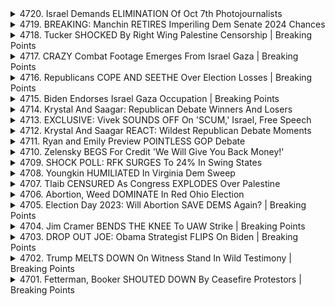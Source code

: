 <details>
<summary>4720. Israel Demands ELIMINATION Of Oct 7th Photojournalists</summary><br>

<a href="https://www.youtube.com/watch?v=wNLt5wg5G1k" target="_blank">
    <img src="https://img.youtube.com/vi/wNLt5wg5G1k/maxresdefault.jpg" 
        alt="[Youtube]" width="200">
</a>

# Israel Demands ELIMINATION Of Oct 7th Photojournalists


</details>

<details>
<summary>4719. BREAKING: Manchin RETIRES Imperiling Dem Senate 2024 Chances</summary><br>

<a href="https://www.youtube.com/watch?v=smrND1t5ltA" target="_blank">
    <img src="https://img.youtube.com/vi/smrND1t5ltA/maxresdefault.jpg" 
        alt="[Youtube]" width="200">
</a>

# BREAKING: Manchin RETIRES Imperiling Dem Senate 2024 Chances


</details>

<details>
<summary>4718. Tucker SHOCKED By Right Wing Palestine Censorship | Breaking Points</summary><br>

<a href="https://www.youtube.com/watch?v=-XOkPme3qsk" target="_blank">
    <img src="https://img.youtube.com/vi/-XOkPme3qsk/maxresdefault.jpg" 
        alt="[Youtube]" width="200">
</a>

# Tucker SHOCKED By Right Wing Palestine Censorship | Breaking Points


</details>

<details>
<summary>4717. CRAZY Combat Footage Emerges From Israel Gaza | Breaking Points</summary><br>

<a href="https://www.youtube.com/watch?v=nSqCEWN21jo" target="_blank">
    <img src="https://img.youtube.com/vi/nSqCEWN21jo/maxresdefault.jpg" 
        alt="[Youtube]" width="200">
</a>

# CRAZY Combat Footage Emerges From Israel Gaza | Breaking Points


</details>

<details>
<summary>4716. Republicans COPE AND SEETHE Over Election Losses | Breaking Points</summary><br>

<a href="https://www.youtube.com/watch?v=p1-uzgqhOAk" target="_blank">
    <img src="https://img.youtube.com/vi/p1-uzgqhOAk/maxresdefault.jpg" 
        alt="[Youtube]" width="200">
</a>

# Republicans COPE AND SEETHE Over Election Losses | Breaking Points


</details>

<details>
<summary>4715. Biden Endorses Israel Gaza Occupation | Breaking Points</summary><br>

<a href="https://www.youtube.com/watch?v=Gp_G8VI62Xw" target="_blank">
    <img src="https://img.youtube.com/vi/Gp_G8VI62Xw/maxresdefault.jpg" 
        alt="[Youtube]" width="200">
</a>

# Biden Endorses Israel Gaza Occupation | Breaking Points


</details>

<details>
<summary>4714. Krystal And Saagar: Republican Debate Winners And Losers</summary><br>

<a href="https://www.youtube.com/watch?v=39NNh1gNw9U" target="_blank">
    <img src="https://img.youtube.com/vi/39NNh1gNw9U/maxresdefault.jpg" 
        alt="[Youtube]" width="200">
</a>

# Krystal And Saagar: Republican Debate Winners And Losers


</details>

<details>
<summary>4713. EXCLUSIVE: Vivek SOUNDS OFF On 'SCUM,' Israel, Free Speech</summary><br>

<a href="https://www.youtube.com/watch?v=EYCbaswBQGo" target="_blank">
    <img src="https://img.youtube.com/vi/EYCbaswBQGo/maxresdefault.jpg" 
        alt="[Youtube]" width="200">
</a>

# EXCLUSIVE: Vivek SOUNDS OFF On 'SCUM,' Israel, Free Speech


</details>

<details>
<summary>4712. Krystal And Saagar REACT: Wildest Republican Debate Moments</summary><br>

<a href="https://www.youtube.com/watch?v=HJNTSNtAV8k" target="_blank">
    <img src="https://img.youtube.com/vi/HJNTSNtAV8k/maxresdefault.jpg" 
        alt="[Youtube]" width="200">
</a>

# Krystal And Saagar REACT: Wildest Republican Debate Moments


</details>

<details>
<summary>4711. Ryan and Emily Preview POINTLESS GOP Debate</summary><br>

<a href="https://www.youtube.com/watch?v=YCGJ5mqvmAo" target="_blank">
    <img src="https://img.youtube.com/vi/YCGJ5mqvmAo/maxresdefault.jpg" 
        alt="[Youtube]" width="200">
</a>

# Ryan and Emily Preview POINTLESS GOP Debate


</details>

<details>
<summary>4710. Zelensky BEGS For Credit 'We Will Give You Back Money!'</summary><br>

<a href="https://www.youtube.com/watch?v=_VPioIi9pyk" target="_blank">
    <img src="https://img.youtube.com/vi/_VPioIi9pyk/maxresdefault.jpg" 
        alt="[Youtube]" width="200">
</a>

# Zelensky BEGS For Credit 'We Will Give You Back Money!'


</details>

<details>
<summary>4709. SHOCK POLL: RFK SURGES To 24% In Swing States</summary><br>

<a href="https://www.youtube.com/watch?v=G7zqZ-aazZw" target="_blank">
    <img src="https://img.youtube.com/vi/G7zqZ-aazZw/maxresdefault.jpg" 
        alt="[Youtube]" width="200">
</a>

# SHOCK POLL: RFK SURGES To 24% In Swing States


</details>

<details>
<summary>4708. Youngkin HUMILIATED In Virginia Dem Sweep</summary><br>

<a href="https://www.youtube.com/watch?v=74sizaCL4NY" target="_blank">
    <img src="https://img.youtube.com/vi/74sizaCL4NY/maxresdefault.jpg" 
        alt="[Youtube]" width="200">
</a>

# Youngkin HUMILIATED In Virginia Dem Sweep


</details>

<details>
<summary>4707. Tlaib CENSURED As Congress EXPLODES Over Palestine</summary><br>

<a href="https://www.youtube.com/watch?v=ka4I59yEyto" target="_blank">
    <img src="https://img.youtube.com/vi/ka4I59yEyto/maxresdefault.jpg" 
        alt="[Youtube]" width="200">
</a>

# Tlaib CENSURED As Congress EXPLODES Over Palestine


</details>

<details>
<summary>4706. Abortion, Weed DOMINATE In Red Ohio Election</summary><br>

<a href="https://www.youtube.com/watch?v=m0JDiTuwedU" target="_blank">
    <img src="https://img.youtube.com/vi/m0JDiTuwedU/maxresdefault.jpg" 
        alt="[Youtube]" width="200">
</a>

# Abortion, Weed DOMINATE In Red Ohio Election


</details>

<details>
<summary>4705. Election Day 2023: Will Abortion SAVE DEMS Again? | Breaking Points</summary><br>

<a href="https://www.youtube.com/watch?v=Qav0u7gKUHQ" target="_blank">
    <img src="https://img.youtube.com/vi/Qav0u7gKUHQ/maxresdefault.jpg" 
        alt="[Youtube]" width="200">
</a>

# Election Day 2023: Will Abortion SAVE DEMS Again? | Breaking Points


</details>

<details>
<summary>4704. Jim Cramer BENDS THE KNEE To UAW Strike | Breaking Points</summary><br>

<a href="https://www.youtube.com/watch?v=ddaPfGxN-8M" target="_blank">
    <img src="https://img.youtube.com/vi/ddaPfGxN-8M/maxresdefault.jpg" 
        alt="[Youtube]" width="200">
</a>

# Jim Cramer BENDS THE KNEE To UAW Strike | Breaking Points


</details>

<details>
<summary>4703. DROP OUT JOE: Obama Strategist FLIPS On Biden | Breaking Points</summary><br>

<a href="https://www.youtube.com/watch?v=1wxlw5DmWJU" target="_blank">
    <img src="https://img.youtube.com/vi/1wxlw5DmWJU/maxresdefault.jpg" 
        alt="[Youtube]" width="200">
</a>

# DROP OUT JOE: Obama Strategist FLIPS On Biden | Breaking Points


</details>

<details>
<summary>4702. Trump MELTS DOWN On Witness Stand In Wild Testimony | Breaking Points</summary><br>

<a href="https://www.youtube.com/watch?v=R04EoeNPBwE" target="_blank">
    <img src="https://img.youtube.com/vi/R04EoeNPBwE/maxresdefault.jpg" 
        alt="[Youtube]" width="200">
</a>

# Trump MELTS DOWN On Witness Stand In Wild Testimony | Breaking Points


</details>

<details>
<summary>4701. Fetterman, Booker SHOUTED DOWN By Ceasefire Protestors | Breaking Points</summary><br>

<a href="https://www.youtube.com/watch?v=bEKZSqflp7M" target="_blank">
    <img src="https://img.youtube.com/vi/bEKZSqflp7M/maxresdefault.jpg" 
        alt="[Youtube]" width="200">
</a>

# Fetterman, Booker SHOUTED DOWN By Ceasefire Protestors | Breaking Points


</details>

